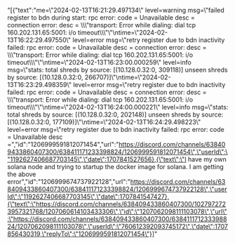 "[{\"text\":\"me=\\\"2024-02-13T16:21:29.497134\\\" level=warning msg=\\\"failed register to bdn during start: rpc error: code = Unavailable desc = connection error: desc = \\\\\\\"transport: Error while dialing: dial tcp 160.202.131.65:5001: i/o timeout\\\\\\\"\\\"\\ntime=\\\"2024-02-13T16:22:29.497550\\\" level=error msg=\\\"retry register due to bdn inactivity failed: rpc error: code = Unavailable desc = connection error: desc = \\\\\\\"transport: Error while dialing: dial tcp 160.202.131.65:5001: i/o timeout\\\\\\\"\\\"\\ntime=\\\"2024-02-13T16:23:00.000259\\\" level=info msg=\\\"stats: total shreds by source: [(10.128.0.32:0, 309118)] unseen shreds by source: [(10.128.0.32:0, 266707)]\\\"\\ntime=\\\"2024-02-13T16:23:29.498359\\\" level=error msg=\\\"retry register due to bdn inactivity failed: rpc error: code = Unavailable desc = connection error: desc = \\\\\\\"transport: Error while dialing: dial tcp 160.202.131.65:5001: i/o timeout\\\\\\\"\\\"\\ntime=\\\"2024-02-13T16:24:00.000221\\\" level=info msg=\\\"stats: total shreds by source: [(10.128.0.32:0, 202148)] unseen shreds by source: [(10.128.0.32:0, 177109)]\\\"\\ntime=\\\"2024-02-13T16:24:29.498223\\\" level=error msg=\\\"retry register due to bdn inactivity failed: rpc error: code = Unavailable desc =\",\"id\":\"1206999591812071454\",\"url\":\"https://discord.com/channels/638409433860407300/638411171233398824/1206999591812071454\",\"userId\":\"1192627406687703145\",\"date\":1707841527656},{\"text\":\"I have my own solana node and trying to startup the docker image for solana. I am getting the above error\",\"id\":\"1206999674737922128\",\"url\":\"https://discord.com/channels/638409433860407300/638411171233398824/1206999674737922128\",\"userId\":\"1192627406687703145\",\"date\":1707841547427},{\"text\":\"https://discord.com/channels/638409433860407300/1027972723957321768/1207060614103433306\",\"id\":\"1207062098111103078\",\"url\":\"https://discord.com/channels/638409433860407300/638411171233398824/1207062098111103078\",\"userId\":\"760612392093745172\",\"date\":1707856430319,\"replyTo\":\"1206999591812071454\"}]"